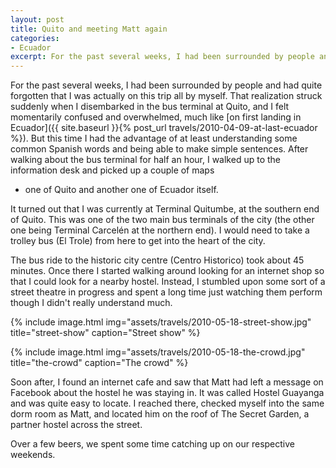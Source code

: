 ```yaml
---
layout: post
title: Quito and meeting Matt again
categories:
- Ecuador
excerpt: For the past several weeks, I had been surrounded by people and had quite forgotten that I was actually on this trip all by myself. That realization struck suddenly when I disembarked in the bus terminal at Quito, and I felt momentarily confused and overwhelmed.
---
```


For the past several weeks, I had been surrounded by people and had quite
forgotten that I was actually on this trip all by myself. That realization
struck suddenly when I disembarked in the bus terminal at Quito, and I felt
momentarily confused and overwhelmed, much like [on first landing in Ecuador]({{
site.baseurl }}{% post_url travels/2010-04-09-at-last-ecuador %}). But this time
I had the advantage of at least understanding some common Spanish words and
being able to make simple sentences. After walking about the bus terminal for
half an hour, I walked up to the information desk and picked up a couple of maps
- one of Quito and another one of Ecuador itself.

It turned out that I was currently at Terminal Quitumbe, at the southern end of
Quito. This was one of the two main bus terminals of the city (the other one
being Terminal Carcelén at the northern end). I would need to take a trolley bus
(El Trole) from here to get into the heart of the city.

The bus ride to the historic city centre (Centro Historico) took about 45
minutes. Once there I started walking around looking for an internet shop so
that I could look for a nearby hostel. Instead, I stumbled upon some sort of a
street theatre in progress and spent a long time just watching them perform
though I didn't really understand much.

{% include image.html
    img="assets/travels/2010-05-18-street-show.jpg"
    title="street-show"
    caption="Street show" %}

{% include image.html
    img="assets/travels/2010-05-18-the-crowd.jpg"
    title="the-crowd"
    caption="The crowd" %}

Soon after, I found an internet cafe and saw that Matt had left a message on
Facebook about the hostel he was staying in. It was called Hostel Guayanga and
was quite easy to locate. I reached there, checked myself into the same dorm
room as Matt, and located him on the roof of The Secret Garden, a partner hostel
across the street.

Over a few beers, we spent some time catching up on our respective weekends.

